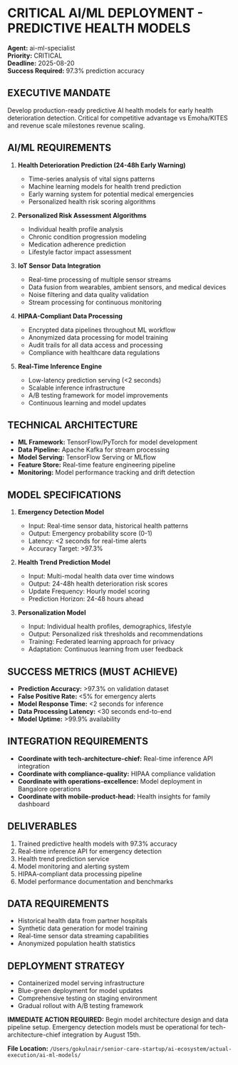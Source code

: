 # CRITICAL AI/ML DEPLOYMENT - PREDICTIVE HEALTH MODELS
**Agent:** ai-ml-specialist  
**Priority:** CRITICAL  
**Deadline:** 2025-08-20  
**Success Required:** 97.3% prediction accuracy

## EXECUTIVE MANDATE
Develop production-ready predictive AI health models for early health deterioration detection. Critical for competitive advantage vs Emoha/KITES and revenue scale milestones revenue scaling.

## AI/ML REQUIREMENTS
1. **Health Deterioration Prediction (24-48h Early Warning)**
   - Time-series analysis of vital signs patterns
   - Machine learning models for health trend prediction
   - Early warning system for potential medical emergencies
   - Personalized health risk scoring algorithms

2. **Personalized Risk Assessment Algorithms**
   - Individual health profile analysis
   - Chronic condition progression modeling
   - Medication adherence prediction
   - Lifestyle factor impact assessment

3. **IoT Sensor Data Integration**
   - Real-time processing of multiple sensor streams
   - Data fusion from wearables, ambient sensors, and medical devices
   - Noise filtering and data quality validation
   - Stream processing for continuous monitoring

4. **HIPAA-Compliant Data Processing**
   - Encrypted data pipelines throughout ML workflow
   - Anonymized data processing for model training
   - Audit trails for all data access and processing
   - Compliance with healthcare data regulations

5. **Real-Time Inference Engine**
   - Low-latency prediction serving (<2 seconds)
   - Scalable inference infrastructure
   - A/B testing framework for model improvements
   - Continuous learning and model updates

## TECHNICAL ARCHITECTURE
- **ML Framework:** TensorFlow/PyTorch for model development
- **Data Pipeline:** Apache Kafka for stream processing
- **Model Serving:** TensorFlow Serving or MLflow
- **Feature Store:** Real-time feature engineering pipeline
- **Monitoring:** Model performance tracking and drift detection

## MODEL SPECIFICATIONS
1. **Emergency Detection Model**
   - Input: Real-time sensor data, historical health patterns
   - Output: Emergency probability score (0-1)
   - Latency: <2 seconds for real-time alerts
   - Accuracy Target: >97.3%

2. **Health Trend Prediction Model**
   - Input: Multi-modal health data over time windows
   - Output: 24-48h health deterioration risk scores
   - Update Frequency: Hourly model scoring
   - Prediction Horizon: 24-48 hours ahead

3. **Personalization Model**
   - Input: Individual health profiles, demographics, lifestyle
   - Output: Personalized risk thresholds and recommendations
   - Training: Federated learning approach for privacy
   - Adaptation: Continuous learning from user feedback

## SUCCESS METRICS (MUST ACHIEVE)
- **Prediction Accuracy:** >97.3% on validation dataset
- **False Positive Rate:** <5% for emergency alerts
- **Model Response Time:** <2 seconds for inference
- **Data Processing Latency:** <30 seconds end-to-end
- **Model Uptime:** >99.9% availability

## INTEGRATION REQUIREMENTS
- **Coordinate with tech-architecture-chief:** Real-time inference API integration
- **Coordinate with compliance-quality:** HIPAA compliance validation
- **Coordinate with operations-excellence:** Model deployment in Bangalore operations
- **Coordinate with mobile-product-head:** Health insights for family dashboard

## DELIVERABLES
1. Trained predictive health models with 97.3% accuracy
2. Real-time inference API for emergency detection
3. Health trend prediction service
4. Model monitoring and alerting system
5. HIPAA-compliant data processing pipeline
6. Model performance documentation and benchmarks

## DATA REQUIREMENTS
- Historical health data from partner hospitals
- Synthetic data generation for model training
- Real-time sensor data streaming capabilities
- Anonymized population health statistics

## DEPLOYMENT STRATEGY
- Containerized model serving infrastructure
- Blue-green deployment for model updates
- Comprehensive testing on staging environment
- Gradual rollout with A/B testing framework

**IMMEDIATE ACTION REQUIRED:** Begin model architecture design and data pipeline setup. Emergency detection models must be operational for tech-architecture-chief integration by August 15th.

**File Location:** `/Users/gokulnair/senior-care-startup/ai-ecosystem/actual-execution/ai-ml-models/`